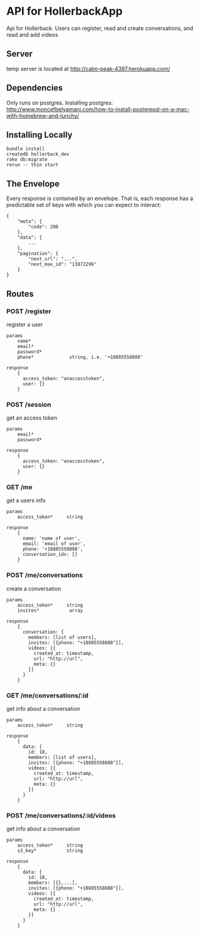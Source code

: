API for HollerbackApp
=====================

Api for Hollerback.  Users can register, read and create conversations, and read and add videos


Server
------
temp server is located at http://calm-peak-4397.herokuapp.com/


Dependencies
------------
Only runs on postgres. Installing postgres:
http://www.moncefbelyamani.com/how-to-install-postgresql-on-a-mac-with-homebrew-and-lunchy/


Installing Locally
------------------

    bundle install
    createdb hollerback_dev
    rake db:migrate
    rerun -- thin start


The Envelope
------------
Every response is contained by an envelope. That is, each response has a predictable set of keys with which you can expect to interact:

    {
        "meta": {
            "code": 200
        },
        "data": {
            ...
        },
        "pagination": {
            "next_url": "...",
            "next_max_id": "13872296"
        }
    }


Routes
------

### POST /register
register a user

    params
        name*
        email*
        password*
        phone*             string, i.e. '+18885558888'

    response
        {
          access_token: "anaccesstoken",
          user: {}
        }

### POST /session
get an access token

    params
        email*
        password*

    response
        {
          access_token: "anaccesstoken",
          user: {}
        }

### GET /me
get a users info

    params
        access_token*     string

    response
        {
          name: 'name of user',
          email: 'email of user',
          phone: '+18885558888',
          conversation_ids: []
        }


### POST /me/conversations
create a conversation

    params
        access_token*     string
        invites*           array

    response
        {
          conversation: {
            members: [list of users],
            invites: [{phone: "+18885558888"}],
            videos: [{
              created_at: timestamp,
              url: "http://url",
              meta: {}
            }]
          }
        }

### GET /me/conversations/:id
get info about a conversation

    params
        access_token*     string

    response
        {
          data: {
            id: 18,
            members: [list of users],
            invites: [{phone: "+18885558888"}],
            videos: [{
              created_at: timestamp,
              url: "http://url",
              meta: {}
            }]
          }
        }

### POST /me/conversations/:id/videos
get info about a conversation

    params
        access_token*     string
        s3_key*           string

    response
        {
          data: {
            id: 18,
            members: [{},...],
            invites: [{phone: "+18885558888"}],
            videos: [{
              created_at: timestamp,
              url: "http://url",
              meta: {}
            }]
          }
        }
